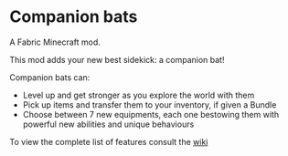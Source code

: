 # Companion bats
A Fabric Minecraft mod.

This mod adds your new best sidekick: a companion bat!

Companion bats can:
- Level up and get stronger as you explore the world with them
- Pick up items and transfer them to your inventory, if given a Bundle
- Choose between 7 new equipments, each one bestowing them with powerful new abilities and unique behaviours

To view the complete list of features consult the [wiki](https://github.com/Fulmineo64/CompanionBats/wiki)
